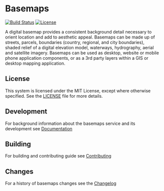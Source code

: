 # Basemaps

[![Build Status](https://github.com/linz/basemaps/workflows/Build/badge.svg)](https://github.com/linz/basemaps/actions)
[![License](https://img.shields.io/badge/license-MIT-blue.svg)](https://github.com/linz/basemaps/blob/master/LICENSE)


A digital basemap provides a consistent background detail necessary to orient location and add to aesthetic appeal. Basemaps can be made up of streets, parcels, boundaries (country, regional, and city boundaries), shaded relief of a digital elevation model, waterways, hydrography, aerial and satellite imagery. Basemaps can be used as desktop, website or mobile phone application components, or as a 3rd party layers within a GIS or desktop mapping application.


## License

This system is licensed under the MIT License, except where otherwise specified. See the [LICENSE](https://github.com/linz/basemaps/blob/master/LICENSE) file for more details.

## Development

For background information about the basemaps service and its development see [Documentation](./docs/README.md)

## Building

For building and contributing guide see [Contributing](./CONTRIBUTING.md)

## Changes

For a history of basemaps changes see the [Changelog](./CHANGELOG.md)